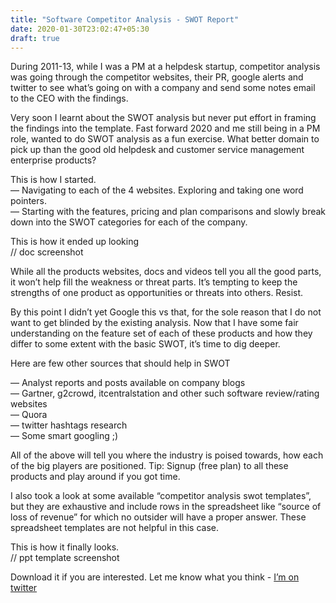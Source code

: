 ```yaml
---
title: "Software Competitor Analysis - SWOT Report"
date: 2020-01-30T23:02:47+05:30
draft: true
---
```


During 2011-13, while I was a PM at a helpdesk startup, competitor analysis was going through the competitor websites, their PR, google alerts and twitter to see what’s going on with a company and send some notes email to the CEO with the findings. 

Very soon I learnt about the SWOT analysis but never put effort in framing the findings into the template. Fast forward 2020 and me still being in a PM role, wanted to do SWOT analysis as a fun exercise. What better domain to pick up than the good old helpdesk and customer service management enterprise products?

This is how I started.    
— Navigating to  each of the 4 websites. Exploring and taking one word pointers.   
— Starting with the features, pricing and plan comparisons and slowly break down into the SWOT categories for each of the company.   

This is how it ended up looking   
// doc screenshot   

While all the products websites, docs and videos tell you all the good parts, it won’t help fill the weakness or threat parts. It’s tempting to keep the strengths of one product as opportunities or threats into others. Resist. 

By this point I didn’t yet Google this vs that, for the sole reason that I do not want to get blinded by the existing analysis. Now that I have some fair understanding on the feature set of each of these products and how they differ to some extent with the basic SWOT, it’s time to dig deeper.

Here are few other sources that should help in SWOT

— Analyst reports and posts available on company blogs   
— Gartner, g2crowd, itcentralstation and other such software review/rating websites   
— Quora   
— twitter hashtags research   
— Some smart googling ;)    

All of the above will tell you where the industry is poised towards, how each of the big players are positioned. Tip: Signup (free plan) to all these products and play around if you got time. 

I also took a look at some available “competitor analysis swot templates”, but they are exhaustive and include rows in the spreadsheet like “source of loss of revenue” for which no outsider will have a proper answer. These spreadsheet templates are not helpful in this case.

This is how it finally looks.    
// ppt template screenshot   

Download it if you are interested. Let me know what you think - [I’m on twitter](https://twitter.com/jagan123)

